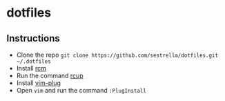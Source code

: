 # dotfiles

## Instructions

* Clone the repo `git clone https://github.com/sestrella/dotfiles.git ~/.dotfiles`
* Install [rcm](https://github.com/thoughtbot/rcm)
* Run the command [rcup](http://thoughtbot.github.io/rcm/rcup.1.html)
* Install [vim-plug](https://github.com/junegunn/vim-plug)
* Open `vim` and run the command `:PlugInstall`
